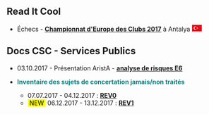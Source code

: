## Read It Cool

* &Eacute;checs - [**Championnat d'Europe des Clubs 2017**](/ECC_2017_Antalya/Evernote.md) à Antalya ![](TUR.png "Turquie")

## Docs CSC - Services Publics 

* 03.10.2017 - Présentation AristA - [**analyse de risques E6**](/CSC-SP/Presentation_ARIPSO.pdf)

* <font color="teal"><b>Inventaire des sujets de concertation jamais/non traités</b></font>

    * 07.07.2017 - 04.12.2017 : [**REV0**](/CSC-SP/Projet_concertation_REV0.md)    
    * <mark>&nbsp;NEW&nbsp;</mark> 06.12.2017 - 13.12.2017 : [**REV1**](/CSC-SP/Projet_concertation_REV1.md)


